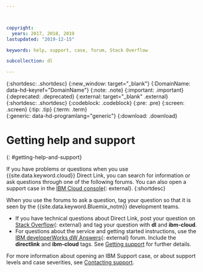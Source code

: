 ```yaml
---



copyright:
  years: 2017, 2018, 2019
lastupdated: "2019-12-15"

keywords: help, support, case, forum, Stack Overflow

subcollection: dl

---
```


{:shortdesc: .shortdesc}
{:new_window: target="_blank"}
{:DomainName: data-hd-keyref="DomainName"}
{:note: .note}
{:important: .important}
{:deprecated: .deprecated}
{:external: target="_blank" .external}
{:shortdesc: .shortdesc}
{:codeblock: .codeblock}
{:pre: .pre}
{:screen: .screen}
{:tip: .tip}
{:term: .term}  
{:generic: data-hd-programlang="generic"}
{:download: .download}  

# Getting help and support
{: #getting-help-and-support}

If you have problems or questions when you use {{site.data.keyword.cloud}} Direct Link, you can search for information or ask questions through one of the following forums. You can also open a support case in the [IBM Cloud console](https://cloud.ibm.com/unifiedsupport/cases/add){: external}.
{:shortdesc}

When you use the forums to ask a question, tag your question so that it is seen by the {{site.data.keyword.Bluemix_notm}} development teams.

* If you have technical questions about Direct Link, post your question on [Stack Overflow](https://stackoverflow.com/search?q=dl+ibm-cloud){: external} and tag your question with **dl** and **ibm-cloud**.
* For questions about the service and getting started instructions, use the [IBM developerWorks dW Answers](https://developer.ibm.com/answers/topics/directlink.html?smartspace=ibm-cloud){: external} forum. Include the **directlink** and **ibm-cloud** tags.
See [Getting support](/docs/get-support?topic=get-support-using-avatar#asking-a-question) for further details.

For more information about opening an IBM Support case, or about support levels and case severities, see [Contacting support](/docs/get-support?topic=get-support-getting-customer-support).
